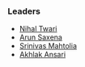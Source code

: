 ### Leaders
* [Nihal Twari](mailto:nihal.tiwari@owasp.org)
* [Arun Saxena](mailto:arun.saxena@owasp.org)
* [Srinivas Mahtolia](mailto:srinivas.mahtolia@owasp.org)
* [Akhlak Ansari](mailto:akhlak.ansari@owasp.org)
